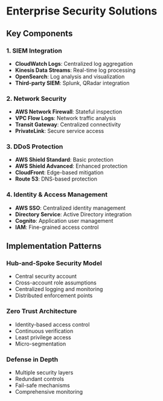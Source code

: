 # Enterprise Security Solutions

## Key Components

### 1. SIEM Integration
- **CloudWatch Logs**: Centralized log aggregation
- **Kinesis Data Streams**: Real-time log processing
- **OpenSearch**: Log analysis and visualization
- **Third-party SIEM**: Splunk, QRadar integration

### 2. Network Security
- **AWS Network Firewall**: Stateful inspection
- **VPC Flow Logs**: Network traffic analysis
- **Transit Gateway**: Centralized connectivity
- **PrivateLink**: Secure service access

### 3. DDoS Protection
- **AWS Shield Standard**: Basic protection
- **AWS Shield Advanced**: Enhanced protection
- **CloudFront**: Edge-based mitigation
- **Route 53**: DNS-based protection

### 4. Identity & Access Management
- **AWS SSO**: Centralized identity management
- **Directory Service**: Active Directory integration
- **Cognito**: Application user management
- **IAM**: Fine-grained access control

## Implementation Patterns

### Hub-and-Spoke Security Model
- Central security account
- Cross-account role assumptions
- Centralized logging and monitoring
- Distributed enforcement points

### Zero Trust Architecture
- Identity-based access control
- Continuous verification
- Least privilege access
- Micro-segmentation

### Defense in Depth
- Multiple security layers
- Redundant controls
- Fail-safe mechanisms
- Comprehensive monitoring
